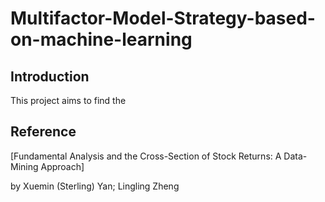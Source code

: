 # Multifactor-Model-Strategy-based-on-machine-learning
## Introduction
This project aims to find the 
## Reference
[Fundamental Analysis and the Cross-Section of Stock Returns:
A Data-Mining Approach] 

by Xuemin (Sterling) Yan; Lingling Zheng
